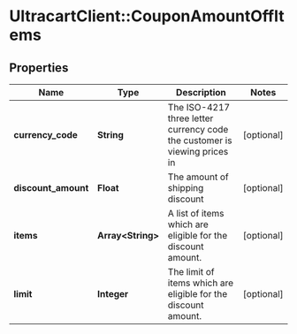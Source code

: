 # UltracartClient::CouponAmountOffItems

## Properties
Name | Type | Description | Notes
------------ | ------------- | ------------- | -------------
**currency_code** | **String** | The ISO-4217 three letter currency code the customer is viewing prices in | [optional] 
**discount_amount** | **Float** | The amount of shipping discount | [optional] 
**items** | **Array&lt;String&gt;** | A list of items which are eligible for the discount amount. | [optional] 
**limit** | **Integer** | The limit of items which are eligible for the discount amount. | [optional] 


